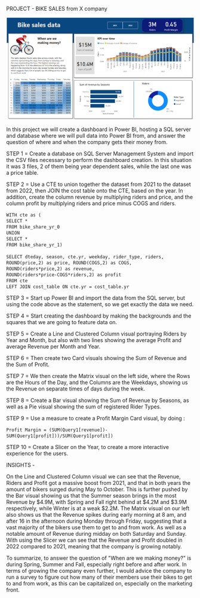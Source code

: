 PROJECT - BIKE SALES from X company

![](images/Bike_sales.jpg)

In this project we will create a dashboard in Power BI, hosting a SQL server and database where we will pull data into Power BI from, and answer the question of where and when the company gets their money from. 

STEP 1 = Create a database on SQL Server Management System and import the CSV files necessary to perform the dashboard creation. In this situation it was 3 files, 2 of them being year dependent sales, while the last one was a price table. 

STEP 2 = Use a CTE to union together the dataset from 2021 to the dataset from 2022, then JOIN the cost table onto the CTE, based on the year. In addition, create the column revenue by multiplying riders and price, and the column profit by multiplying riders and price minus COGS and riders. 

	WITH cte as (
	SELECT * 
	FROM bike_share_yr_0
	UNION 
	SELECT * 
	FROM bike_share_yr_1)

	SELECT dteday, season, cte.yr, weekday, rider_type, riders, ROUND(price,2) as price, ROUND(COGS,2) as COGS, 
	ROUND(riders*price,2) as revenue,
	ROUND(riders*price-COGS*riders,2) as profit
	FROM cte
	LEFT JOIN cost_table ON cte.yr = cost_table.yr

STEP 3 = Start up Power BI and import the data from the SQL server, but using the code above as the statement, so we get exactly the data we need. 

STEP 4 = Start creating the dashboard by making the backgrounds and the squares that we are going to feature data on. 

STEP 5 = Create a Line and Clustered Column visual portraying Riders by Year and Month, but also with two lines showing the average Profit and average Revenue per Month and Year.

STEP 6 = Then create two Card visuals showing the Sum of Revenue and the Sum of Profit.

STEP 7 = We then create the Matrix visual on the left side, where the Rows are the Hours of the Day, and the Columns are the Weekdays, showing us the Revenue on separate times of days during the week. 

STEP 8 = Create a Bar visual showing the Sum of Revenue by Seasons, as well as a Pie visual showing the sum of registered Rider Types. 

STEP 9 = Use a measure to create a Profit Margin Card visual, by doing : 

	Profit Margin = (SUM(Query1[revenue])-SUM(Query1[profit]))/SUM(Query1[profit])

STEP 10 = Create a Slicer on the Year, to create a more interactive experience for the users. 

INSIGHTS - 

On the Line and Clustered Column visual we can see that the Revenue, Riders and Profit got a massive boost from 2021, and that in both years the amount of bikers surged during May to October. This is further pushed by the Bar visual showing us that the Summer season brings in the most Revenue by $4.9M, with Spring and Fall right behind at $4.2M and $3.9M respectively, while Winter is at a weak $2.2M. The Matrix visual on our left also shows us that the Revenue spikes during early morning at 8 am, and after 16 in the afternoon during Monday through Friday, suggesting that a vast majority of the bikers use them to get to and from work. As well as a notable amount of Revenue during midday on both Saturday and Sunday. With using the Slicer we can see that the Revenue and Profit doubled in 2022 compared to 2021, meaning that the company is growing notably. 

To summarize, to answer the question of "When are we making money?" is during Spring, Summer and Fall, especially right before and after work. In terms of growing the company even further, I would advice the company to run a survey to figure out how many of their members use their bikes to get to and from work, as this can be capitalized on, especially on the marketing front. 
